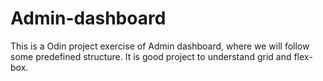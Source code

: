 # Admin-dashboard
This is a Odin project exercise of Admin dashboard, where we will follow some predefined structure. 
It is good project to understand grid and flex-box.
